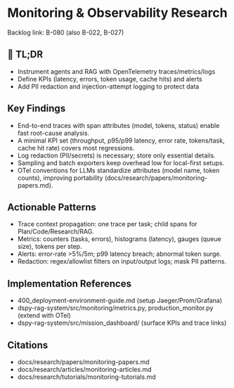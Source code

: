 <!-- CONTEXT_REFERENCE: 400_context-priority-guide.md -->

# Monitoring & Observability Research

Backlog link: B-080 (also B-022, B-027)

 
## 🔎 TL;DR
- Instrument agents and RAG with OpenTelemetry traces/metrics/logs
- Define KPIs (latency, errors, token usage, cache hits) and alerts
- Add PII redaction and injection-attempt logging to protect data

 
## Key Findings
- End-to-end traces with span attributes (model, tokens, status) enable fast root-cause analysis.
- A minimal KPI set (throughput, p95/p99 latency, error rate, tokens/task, cache hit rate) covers most regressions.
- Log redaction (PII/secrets) is necessary; store only essential details.
- Sampling and batch exporters keep overhead low for local-first setups.
 - OTel conventions for LLMs standardize attributes (model name, token counts), improving portability (docs/research/papers/monitoring-papers.md).

 
## Actionable Patterns
- Trace context propagation: one trace per task; child spans for Plan/Code/Research/RAG.
- Metrics: counters (tasks, errors), histograms (latency), gauges (queue size), tokens per step.
- Alerts: error-rate >5%/5m; p99 latency breach; abnormal token surge.
- Redaction: regex/allowlist filters on input/output logs; mask PII patterns.

 
## Implementation References
- 400_deployment-environment-guide.md (setup Jaeger/Prom/Grafana)
- dspy-rag-system/src/monitoring/metrics.py, production_monitor.py (extend with OTel)
- dspy-rag-system/src/mission_dashboard/ (surface KPIs and trace links)

 
## Citations
- docs/research/papers/monitoring-papers.md
- docs/research/articles/monitoring-articles.md
- docs/research/tutorials/monitoring-tutorials.md
